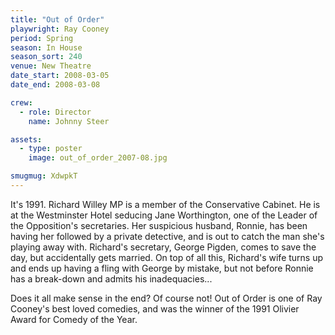 ```yaml
---
title: "Out of Order"
playwright: Ray Cooney
period: Spring
season: In House
season_sort: 240
venue: New Theatre
date_start: 2008-03-05
date_end: 2008-03-08

crew:
  - role: Director
    name: Johnny Steer

assets:
  - type: poster
    image: out_of_order_2007-08.jpg

smugmug: XdwpkT
---
```


It's 1991. Richard Willey MP is a member of the Conservative Cabinet. He is at the Westminster Hotel seducing Jane Worthington, one of the Leader of the Opposition's secretaries. Her suspicious husband, Ronnie, has been having her followed by a private detective, and is out to catch the man she's playing away with. Richard's secretary, George Pigden, comes to save the day, but accidentally gets married. On top of all this, Richard's wife turns up and ends up having a fling with George by mistake, but not before Ronnie has a break-down and admits his inadequacies...

Does it all make sense in the end? Of course not! Out of Order is one of Ray Cooney's best loved comedies, and was the winner of the 1991 Olivier Award for Comedy of the Year.
